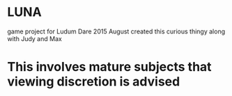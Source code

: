 # LUNA
game project for Ludum Dare 2015 August
created this curious thingy along with Judy and Max

# This involves mature subjects that viewing discretion is advised
